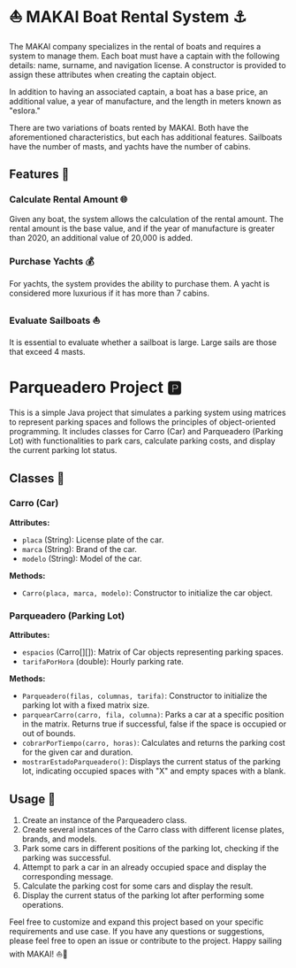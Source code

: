 # ⛵ MAKAI Boat Rental System ⚓

The MAKAI company specializes in the rental of boats and requires a system to manage them. Each boat must have a captain with the following details: name, surname, and navigation license. A constructor is provided to assign these attributes when creating the captain object.

In addition to having an associated captain, a boat has a base price, an additional value, a year of manufacture, and the length in meters known as "eslora."

There are two variations of boats rented by MAKAI. Both have the aforementioned characteristics, but each has additional features. Sailboats have the number of masts, and yachts have the number of cabins.

## Features 🚤

### Calculate Rental Amount 🌐
Given any boat, the system allows the calculation of the rental amount. The rental amount is the base value, and if the year of manufacture is greater than 2020, an additional value of 20,000 is added.

### Purchase Yachts 💰
For yachts, the system provides the ability to purchase them. A yacht is considered more luxurious if it has more than 7 cabins.

### Evaluate Sailboats ⛵
It is essential to evaluate whether a sailboat is large. Large sails are those that exceed 4 masts.

# Parqueadero Project 🅿️

This is a simple Java project that simulates a parking system using matrices to represent parking spaces and follows the principles of object-oriented programming. It includes classes for Carro (Car) and Parqueadero (Parking Lot) with functionalities to park cars, calculate parking costs, and display the current parking lot status.

## Classes 🚗

### Carro (Car)
**Attributes:**
- `placa` (String): License plate of the car.
- `marca` (String): Brand of the car.
- `modelo` (String): Model of the car.

**Methods:**
- `Carro(placa, marca, modelo)`: Constructor to initialize the car object.

### Parqueadero (Parking Lot)
**Attributes:**
- `espacios` (Carro[][]): Matrix of Car objects representing parking spaces.
- `tarifaPorHora` (double): Hourly parking rate.

**Methods:**
- `Parqueadero(filas, columnas, tarifa)`: Constructor to initialize the parking lot with a fixed matrix size.
- `parquearCarro(carro, fila, columna)`: Parks a car at a specific position in the matrix. Returns true if successful, false if the space is occupied or out of bounds.
- `cobrarPorTiempo(carro, horas)`: Calculates and returns the parking cost for the given car and duration.
- `mostrarEstadoParqueadero()`: Displays the current status of the parking lot, indicating occupied spaces with "X" and empty spaces with a blank.

## Usage 🚦

1. Create an instance of the Parqueadero class.
2. Create several instances of the Carro class with different license plates, brands, and models.
3. Park some cars in different positions of the parking lot, checking if the parking was successful.
4. Attempt to park a car in an already occupied space and display the corresponding message.
5. Calculate the parking cost for some cars and display the result.
6. Display the current status of the parking lot after performing some operations.

Feel free to customize and expand this project based on your specific requirements and use case. If you have any questions or suggestions, please feel free to open an issue or contribute to the project. Happy sailing with MAKAI! ⛵🌊
